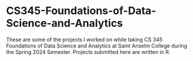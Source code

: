 # CS345-Foundations-of-Data-Science-and-Analytics

These are some of the projects I worked on while taking CS 345 Foundations of Data Science and Analytics at Saint Anselm College during the Spring 2024 Semester. Projects submitted here are written in R.
